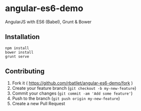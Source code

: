 # angular-es6-demo
AngularJS with ES6 (Babel), Grunt &amp; Bower


## Installation

```
npm install
bower install
grunt serve
```

## Contributing

1. Fork it ( https://github.com/rbatllet/angular-es6-demo/fork )
2. Create your feature branch (`git checkout -b my-new-feature`)
3. Commit your changes (`git commit -am 'Add some feature'`)
4. Push to the branch (`git push origin my-new-feature`)
5. Create a new Pull Request
